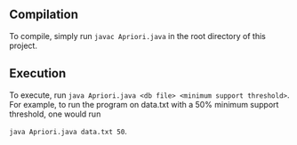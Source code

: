 ## Compilation 

To compile, simply run `javac Apriori.java` in the root directory of this project.

## Execution

To execute, run `java Apriori.java <db file> <minimum support threshold>`.
For example, to run the program on data.txt with a 50% minimum support
threshold, one would run

`java Apriori.java data.txt 50`.